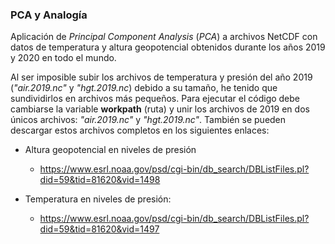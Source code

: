 ### PCA y Analogía
Aplicación de *Principal Component Analysis* (*PCA*) a archivos NetCDF con datos de temperatura y altura geopotencial obtenidos durante los años 2019 y 2020 en todo el mundo.

Al ser imposible subir los archivos de temperatura y presión del año 2019 (*"air.2019.nc"* y *"hgt.2019.nc*) debido a su tamaño, he tenido que sundividirlos en archivos más pequeños. Para ejecutar el código debe cambiarse la variable **workpath** (ruta) y unir los archivos de 2019 en dos únicos archivos: *"air.2019.nc"* y *"hgt.2019.nc"*. También se pueden descargar estos archivos completos en los siguientes enlaces:

- Altura geopotencial en niveles de presión
  - https://www.esrl.noaa.gov/psd/cgi-bin/db_search/DBListFiles.pl?did=59&tid=81620&vid=1498
    
- Temperatura en niveles de presión:
  - https://www.esrl.noaa.gov/psd/cgi-bin/db_search/DBListFiles.pl?did=59&tid=81620&vid=1497
